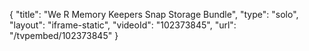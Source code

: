 {
    "title": "We R Memory Keepers Snap Storage Bundle",
    "type": "solo",
    "layout": "iframe-static",
    "videoId": "102373845",
    "url": "\/tvpembed\/102373845"
}